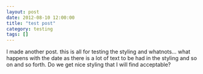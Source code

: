 ```yaml
---
layout: post
date: 2012-08-10 12:00:00
title: "test post"
category: testing
tags: []
---
```

I made another post. this is all for testing the styling and whatnots... what happens with the date as there is a lot of text to be had in the styling and so on and so forth. Do we get nice styling that I will find acceptable?

